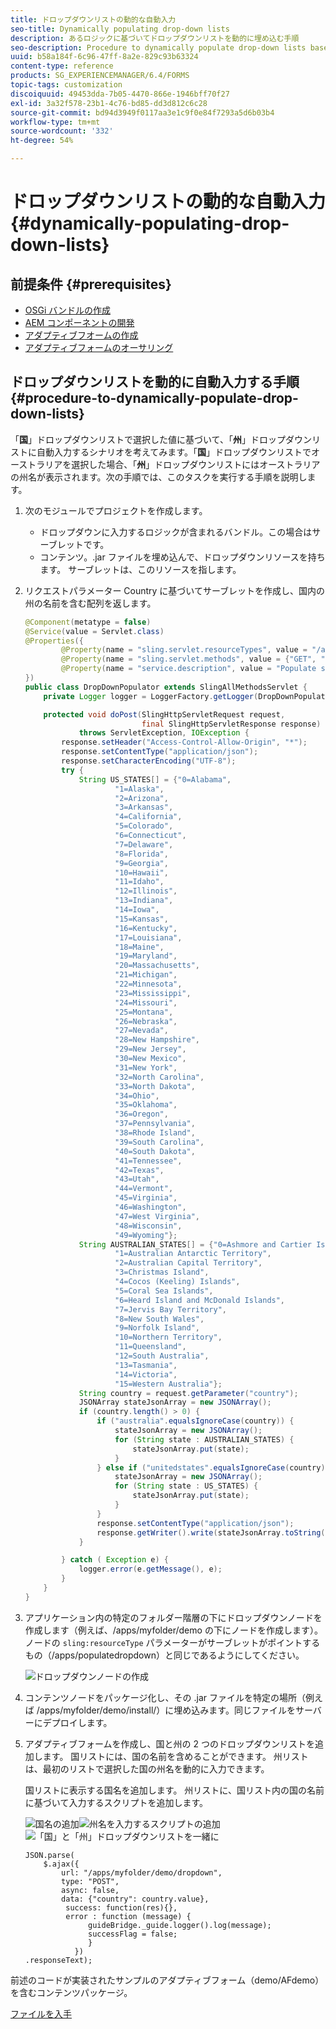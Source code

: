 ```yaml
---
title: ドロップダウンリストの動的な自動入力
seo-title: Dynamically populating drop-down lists
description: あるロジックに基づいてドロップダウンリストを動的に埋め込む手順
seo-description: Procedure to dynamically populate drop-down lists based on some logic
uuid: b58a184f-6c96-47ff-8a2e-829c93b63324
content-type: reference
products: SG_EXPERIENCEMANAGER/6.4/FORMS
topic-tags: customization
discoiquuid: 49453dda-7b05-4470-866e-1946bff70f27
exl-id: 3a32f578-23b1-4c76-bd85-dd3d812c6c28
source-git-commit: bd94d3949f0117aa3e1c9f0e84f7293a5d6b03b4
workflow-type: tm+mt
source-wordcount: '332'
ht-degree: 54%

---
```


# ドロップダウンリストの動的な自動入力  {#dynamically-populating-drop-down-lists}

## 前提条件 {#prerequisites}

* [OSGi バンドルの作成](https://experienceleague.adobe.com/docs/experience-manager-learn/getting-started-wknd-tutorial-develop/overview.html?lang=ja&amp;CID=RedirectAEMCommunityKautuk)
* [AEM コンポーネントの開発](/help/sites-developing/components.md)
* [アダプティブフオームの作成](/help/forms/using/creating-adaptive-form.md)
* [アダプティブフォームのオーサリング](/help/forms/using/introduction-forms-authoring.md)

## ドロップダウンリストを動的に自動入力する手順 {#procedure-to-dynamically-populate-drop-down-lists}

「**国**」ドロップダウンリストで選択した値に基づいて、「**州**」ドロップダウンリストに自動入力するシナリオを考えてみます。「**国**」ドロップダウンリストでオーストラリアを選択した場合、「**州**」ドロップダウンリストにはオーストラリアの州名が表示されます。次の手順では、このタスクを実行する手順を説明します。

1. 次のモジュールでプロジェクトを作成します。

   * ドロップダウンに入力するロジックが含まれるバンドル。この場合はサーブレットです。
   * コンテンツ。.jar ファイルを埋め込んで、ドロップダウンリソースを持ちます。 サーブレットは、このリソースを指します。

1. リクエストパラメーター Country に基づいてサーブレットを作成し、国内の州の名前を含む配列を返します。

   ```java
   @Component(metatype = false)
   @Service(value = Servlet.class)
   @Properties({
           @Property(name = "sling.servlet.resourceTypes", value = "/apps/populatedropdown"),
           @Property(name = "sling.servlet.methods", value = {"GET", "POST"}),
           @Property(name = "service.description", value = "Populate states dropdown based on country value")
   })
   public class DropDownPopulator extends SlingAllMethodsServlet {
       private Logger logger = LoggerFactory.getLogger(DropDownPopulator.class);
   
       protected void doPost(SlingHttpServletRequest request,
                             final SlingHttpServletResponse response)
               throws ServletException, IOException {
           response.setHeader("Access-Control-Allow-Origin", "*");
           response.setContentType("application/json");
           response.setCharacterEncoding("UTF-8");
           try {
               String US_STATES[] = {"0=Alabama",
                       "1=Alaska",
                       "2=Arizona",
                       "3=Arkansas",
                       "4=California",
                       "5=Colorado",
                       "6=Connecticut",
                       "7=Delaware",
                       "8=Florida",
                       "9=Georgia",
                       "10=Hawaii",
                       "11=Idaho",
                       "12=Illinois",
                       "13=Indiana",
                       "14=Iowa",
                       "15=Kansas",
                       "16=Kentucky",
                       "17=Louisiana",
                       "18=Maine",
                       "19=Maryland",
                       "20=Massachusetts",
                       "21=Michigan",
                       "22=Minnesota",
                       "23=Mississippi",
                       "24=Missouri",
                       "25=Montana",
                       "26=Nebraska",
                       "27=Nevada",
                       "28=New Hampshire",
                       "29=New Jersey",
                       "30=New Mexico",
                       "31=New York",
                       "32=North Carolina",
                       "33=North Dakota",
                       "34=Ohio",
                       "35=Oklahoma",
                       "36=Oregon",
                       "37=Pennsylvania",
                       "38=Rhode Island",
                       "39=South Carolina",
                       "40=South Dakota",
                       "41=Tennessee",
                       "42=Texas",
                       "43=Utah",
                       "44=Vermont",
                       "45=Virginia",
                       "46=Washington",
                       "47=West Virginia",
                       "48=Wisconsin",
                       "49=Wyoming"};
               String AUSTRALIAN_STATES[] = {"0=Ashmore and Cartier Islands",
                       "1=Australian Antarctic Territory",
                       "2=Australian Capital Territory",
                       "3=Christmas Island",
                       "4=Cocos (Keeling) Islands",
                       "5=Coral Sea Islands",
                       "6=Heard Island and McDonald Islands",
                       "7=Jervis Bay Territory",
                       "8=New South Wales",
                       "9=Norfolk Island",
                       "10=Northern Territory",
                       "11=Queensland",
                       "12=South Australia",
                       "13=Tasmania",
                       "14=Victoria",
                       "15=Western Australia"};
               String country = request.getParameter("country");
               JSONArray stateJsonArray = new JSONArray();
               if (country.length() > 0) {
                   if ("australia".equalsIgnoreCase(country)) {
                       stateJsonArray = new JSONArray();
                       for (String state : AUSTRALIAN_STATES) {
                           stateJsonArray.put(state);
                       }
                   } else if ("unitedstates".equalsIgnoreCase(country)) {
                       stateJsonArray = new JSONArray();
                       for (String state : US_STATES) {
                           stateJsonArray.put(state);
                       }
                   }
                   response.setContentType("application/json");
                   response.getWriter().write(stateJsonArray.toString());
               }
   
           } catch ( Exception e) {
               logger.error(e.getMessage(), e);
           }
       }
   }
   ```

1. アプリケーション内の特定のフォルダー階層の下にドロップダウンノードを作成します（例えば、/apps/myfolder/demo の下にノードを作成します）。ノードの `sling:resourceType` パラメーターがサーブレットがポイントするもの（/apps/populatedropdown）と同じであるようにしてください。

   ![ドロップダウンノードの作成](assets/dropdown-node.png)

1. コンテンツノードをパッケージ化し、その .jar ファイルを特定の場所（例えば /apps/myfolder/demo/install/）に埋め込みます。同じファイルをサーバーにデプロイします。
1. アダプティブフォームを作成し、国と州の 2 つのドロップダウンリストを追加します。 国リストには、国の名前を含めることができます。 州リストは、最初のリストで選択した国の州名を動的に入力できます。

   国リストに表示する国名を追加します。 州リストに、国リスト内の国の名前に基づいて入力するスクリプトを追加します。

   ![国名の追加](assets/country-dropdown.png)![州名を入力するスクリプトの追加](assets/state-dropdown.png)![「国」と「州」ドロップダウンリストを一緒に](assets/2dropdowns.png)

   ```
   JSON.parse(
       $.ajax({
           url: "/apps/myfolder/demo/dropdown",
           type: "POST",
           async: false,
           data: {"country": country.value},
            success: function(res){},
            error : function (message) {  
                 guideBridge._guide.logger().log(message);
                 successFlag = false;
                 }
              })
   .responseText);
   ```

前述のコードが実装されたサンプルのアダプティブフォーム（demo/AFdemo）を含むコンテンツパッケージ。

[ファイルを入手](assets/dropdown-demo-content-1.0.1-snapshot.zip)
